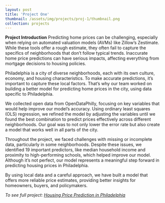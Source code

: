 ```yaml
---
layout: post
title: 'Project One'
thumbnail: /assets/img/projects/proj-1/thumbnail.png
collection: projects
---
```

**Project Introduction**
Predicting home prices can be challenging, especially when relying on automated valuation models (AVMs) like Zillow’s Zestimate. While these tools offer a rough estimate, they often fail to capture the specifics of neighborhoods that don’t follow typical trends. Inaccurate home price predictions can have serious impacts, affecting everything from mortgage decisions to housing policies.

Philadelphia is a city of diverse neighborhoods, each with its own culture, economy, and housing characteristics. To make accurate predictions, it’s important to capture these local factors. That’s why our team worked on building a better model for predicting home prices in the city, using data specific to Philadelphia.

We collected open data from OpenDataPhilly, focusing on key variables that would help improve our model’s accuracy. Using ordinary least squares (OLS) regression, we refined the model by adjusting the variables until we found the best combination to predict prices effectively across different neighborhoods. Our goal was to not only lower the error rate but also create a model that works well in all parts of the city.

Throughout the project, we faced challenges with missing or incomplete data, particularly in some neighborhoods. Despite these issues, we identified 19 important predictors, like median household income and proximity to high-performing schools, which helped improve our model. Although it’s not perfect, our model represents a meaningful step forward in predicting housing prices in Philadelphia.

By using local data and a careful approach, we have built a model that offers more reliable price estimates, providing better insights for homeowners, buyers, and policymakers.

*To see full project: [Housing Price Prediction in Philadelphia](https://jasmine-404.github.io/PPA-Philadelphia-house-price-prediction/)*